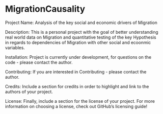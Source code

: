 # MigrationCausality
 
Project Name: Analysis of the key social and economic drivers of Migration

Description: This is a personal project with the goal of better understanding real world data on Migration and quantitative testing of the key Hypothesis in regards to dependencies of Migration with other social and ecoonmic variables.

Installation: Project is currently under development, for questions on the code - please contact the author.

Contributing: If you are interested in Contributing - please contact the author.

Credits: Include a section for credits in order to highlight and link to the authors of your project.

License: Finally, include a section for the license of your project. For more information on choosing a license, check out GitHub’s licensing guide!
